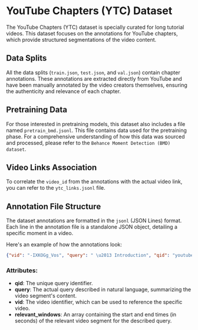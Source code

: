 # YouTube Chapters (YTC) Dataset

The YouTube Chapters (YTC) dataset is specially curated for long tutorial videos. This dataset focuses on the annotations for YouTube chapters, which provide structured segmentations of the video content.

## Data Splits

All the data splits (`train.json`, `test.json`, and `val.json`) contain chapter annotations. These annotations are extracted directly from YouTube and have been manually annotated by the video creators themselves, ensuring the authenticity and relevance of each chapter.

## Pretraining Data

For those interested in pretraining models, this dataset also includes a file named `pretrain_bmd.jsonl`. This file contains data used for the pretraining phase. For a comprehensive understanding of how this data was sourced and processed, please refer to the ```Behance Moment Detection (BMD) dataset```.

## Video Links Association

To correlate the `video_id` from the annotations with the actual video link, you can refer to the `ytc_links.jsonl` file.

## Annotation File Structure

The dataset annotations are formatted in the `jsonl` (JSON Lines) format. Each line in the annotation file is a standalone JSON object, detailing a specific moment in a video.

Here's an example of how the annotations look:

```json
{"vid": "-IXKOGg_Vos", "query": " \u2013 Introduction", "qid": "youtube_-IXKOGg_Vos_1", "relevant_windows": [[34, 109]]}
```

### Attributes:

- **qid**: The unique query identifier.
- **query**: The actual query described in natural language, summarizing the video segment's content.
- **vid**: The video identifier, which can be used to reference the specific video.
- **relevant_windows**: An array containing the start and end times (in seconds) of the relevant video segment for the described query.


